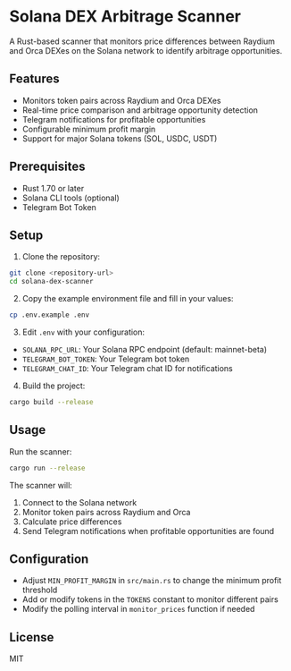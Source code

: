 # Solana DEX Arbitrage Scanner

A Rust-based scanner that monitors price differences between Raydium and Orca DEXes on the Solana network to identify arbitrage opportunities.

## Features

- Monitors token pairs across Raydium and Orca DEXes
- Real-time price comparison and arbitrage opportunity detection
- Telegram notifications for profitable opportunities
- Configurable minimum profit margin
- Support for major Solana tokens (SOL, USDC, USDT)

## Prerequisites

- Rust 1.70 or later
- Solana CLI tools (optional)
- Telegram Bot Token

## Setup

1. Clone the repository:
```bash
git clone <repository-url>
cd solana-dex-scanner
```

2. Copy the example environment file and fill in your values:
```bash
cp .env.example .env
```

3. Edit `.env` with your configuration:
- `SOLANA_RPC_URL`: Your Solana RPC endpoint (default: mainnet-beta)
- `TELEGRAM_BOT_TOKEN`: Your Telegram bot token
- `TELEGRAM_CHAT_ID`: Your Telegram chat ID for notifications

4. Build the project:
```bash
cargo build --release
```

## Usage

Run the scanner:
```bash
cargo run --release
```

The scanner will:
1. Connect to the Solana network
2. Monitor token pairs across Raydium and Orca
3. Calculate price differences
4. Send Telegram notifications when profitable opportunities are found

## Configuration

- Adjust `MIN_PROFIT_MARGIN` in `src/main.rs` to change the minimum profit threshold
- Add or modify tokens in the `TOKENS` constant to monitor different pairs
- Modify the polling interval in `monitor_prices` function if needed

## License

MIT 